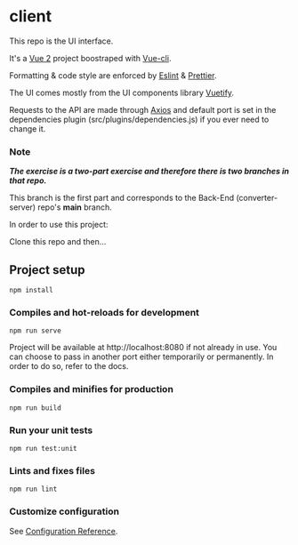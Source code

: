 # client

This repo is the UI interface.

It's a [Vue 2](https://vuejs.org/) project boostraped with [Vue-cli](https://cli.vuejs.org/).

Formatting & code style are enforced by [Eslint](https://eslint.org/) & [Prettier](https://prettier.io/).

The UI comes mostly from the UI components library [Vuetify](https://vuetifyjs.com/en/).

Requests to the API are made through [Axios](https://github.com/axios/axios) and default port is set in the dependencies plugin (src/plugins/dependencies.js) if you ever need to change it.

### Note

**_The exercise is a two-part exercise and therefore there is two branches in that repo._**

This branch is the first part and corresponds to the Back-End (converter-server) repo's **main** branch.

In order to use this project:

Clone this repo and then...

## Project setup

```
npm install
```

### Compiles and hot-reloads for development

```
npm run serve
```

Project will be available at http://localhost:8080 if not already in use. You can choose to pass in another port either temporarily or permanently. In order to do so, refer to the docs.

### Compiles and minifies for production

```
npm run build
```

### Run your unit tests

```
npm run test:unit
```

### Lints and fixes files

```
npm run lint
```

### Customize configuration

See [Configuration Reference](https://cli.vuejs.org/config/).
